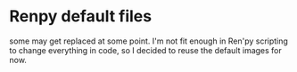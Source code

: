 # Renpy default files

some may get replaced at some point. I'm not fit enough in Ren'py scripting to change everything in code, so I decided to reuse the default images for now.
